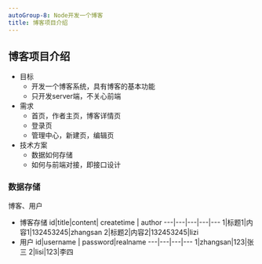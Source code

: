 ```yaml
---
autoGroup-8: Node开发一个博客
title: 博客项目介绍
---
```

## 博客项目介绍
- 目标
    - 开发一个博客系统，具有博客的基本功能
    - 只开发server端，不关心前端
- 需求
    - 首页，作者主页，博客详情页
    - 登录页
    - 管理中心，新建页，编辑页
- 技术方案
    - 数据如何存储
    - 如何与前端对接，即接口设计
### 数据存储
博客、用户
- 博客存储
    id|title|content| createtime | author 
    ---|---|---|---|---
    1|标题1|内容1|132453245|zhangsan
    2|标题2|内容2|132453245|lizi
- 用户
    id|username | password|realname
    ---|---|---|---
    1|zhangsan|123|张三
    2|lisi|123|李四